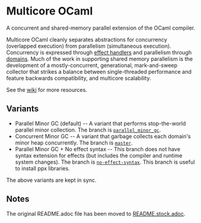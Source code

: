 # Multicore OCaml

A concurrent and shared-memory parallel extension of the OCaml compiler.

Multicore OCaml cleanly separates abstractions for concurrency (overlapped
execution) from parallelism (simultaneous execution). Concurrency is expressed
through [effect handlers](http://kcsrk.info/papers/system_effects_feb_18.pdf)
and parallelism through
[domains](https://github.com/ocaml-multicore/ocaml-multicore/blob/master/stdlib/domain.mli).
Much of the work in supporting shared memory parallelism is the development of a
mostly-concurrent, generational, mark-and-sweep collector that strikes a balance
between single-threaded performance and feature backwards compatibility, and
multicore scalability.

See the
[wiki](https://github.com/ocaml-multicore/ocaml-multicore/wiki) for more
resources.

## Variants

* Parallel Minor GC (default) -- A variant that performs stop-the-world parallel
  minor collection. The branch is
  [`parallel_minor_gc`](https://github.com/ocaml-multicore/ocaml-multicore/tree/parallel_minor_gc).
* Concurrent Minor GC -- A variant that garbage collects each domain's minor
  heap concurrently. The branch is [`master`](https://github.com/ocaml-multicore/ocaml-multicore/tree/master).
* Parallel Minor GC + No effect syntax -- This branch does not have syntax
  extension for effects (but includes the compiler and runtime system changes).
  The branch is
  [`no-effect-syntax`](https://github.com/ocaml-multicore/ocaml-multicore/tree/no-effect-syntax).
  This branch is useful to install ppx libraries.

The above variants are kept in sync.

## Notes

The original README.adoc file has been moved to
[README.stock.adoc](README.stock.adoc).
